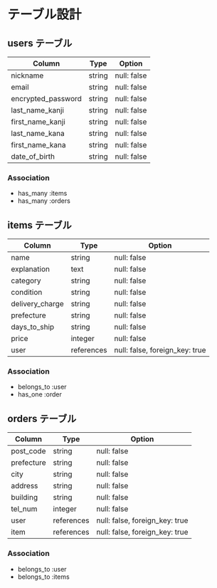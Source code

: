 # テーブル設計

## users テーブル

| Column             | Type   | Option      |
| ------------------ | ------ | ----------- |
| nickname           | string | null: false |
| email              | string | null: false |
| encrypted_password | string | null: false |
| last_name_kanji    | string | null: false |
| first_name_kanji   | string | null: false |
| last_name_kana     | string | null: false |
| first_name_kana    | string | null: false |
| date_of_birth      | string | null: false |

### Association
- has_many :items
- has_many :orders

## items テーブル

| Column             | Type       | Option                         |
| ------------------ | ---------- | ------------------------------ |
| name               | string     | null: false                    |
| explanation        | text       | null: false                    |
| category           | string     | null: false                    |
| condition          | string     | null: false                    |
| delivery_charge    | string     | null: false                    |
| prefecture         | string     | null: false                    |
| days_to_ship       | string     | null: false                    |
| price              | integer    | null: false                    |
| user               | references | null: false, foreign_key: true |


### Association
- belongs_to :user
- has_one :order

## orders テーブル

| Column             | Type       | Option                         |
| ------------------ | ---------- | ------------------------------ |
| post_code          | string     | null: false                    |
| prefecture         | string     | null: false                    |
| city               | string     | null: false                    |
| address            | string     | null: false                    |
| building           | string     | null: false                    |
| tel_num            | integer    | null: false                    |
| user               | references | null: false, foreign_key: true |
| item               | references | null: false, foreign_key: true |

### Association
- belongs_to :user
- belongs_to :items
